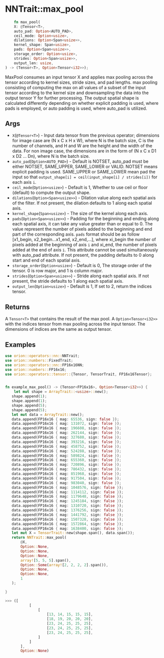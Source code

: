 
# NNTrait::max_pool

```rust
    fn max_pool(
    X: @Tensor<T>,
    auto_pad: Option<AUTO_PAD>,
    ceil_mode: Option<usize>,
    dilations: Option<Span<usize>>,
    kernel_shape: Span<usize>,
    pads: Option<Span<usize>>,
    storage_order: Option<usize>,
    strides: Option<Span<usize>>,
    output_len: usize,
) -> (Tensor<T>, Option<Tensor<i32>>);
```

MaxPool consumes an input tensor X and applies max pooling across the tensor according to kernel sizes, stride sizes, and pad lengths. max pooling consisting of computing the max on all values of a subset of the input tensor according to the kernel size and downsampling the data into the output tensor Y for further processing. The output spatial shape is calculated differently depending on whether explicit padding is used, where pads is employed, or auto padding is used, where auto_pad is utilized.

## Args

* `X`(`@Tensor<T>`) - Input data tensor from the previous operator; dimensions for image case are (N x C x H x W), where N is the batch size, C is the number of channels, and H and W are the height and the width of the data. For non image case, the dimensions are in the form of (N x C x D1 x D2 ... Dn), where N is the batch size. 
* `auto_pad`(`Option<AUTO_PAD>`) - Default is NOTSET, auto_pad must be either NOTSET, SAME_UPPER, SAME_LOWER or VALID. NOTSET means explicit padding is used. SAME_UPPER or SAME_LOWER mean pad the input so that `output_shape[i] = ceil(input_shape[i] / strides[i])` for each axis `i`.
* `ceil_mode`(`Option<usize>`) - Default is 1, Whether to use ceil or floor (default) to compute the output shape.
* `dilations`(`Option<Span<usize>>`) - Dilation value along each spatial axis of the filter. If not present, the dilation defaults to 1 along each spatial axis.
* `kernel_shape`(`Span<usize>`) - The size of the kernel along each axis.
* `pads`(`Option<Span<usize>>`) - Padding for the beginning and ending along each spatial axis, it can take any value greater than or equal to 0. The value represent the number of pixels added to the beginning and end part of the corresponding axis. `pads` format should be as follow [x1_begin, x2_begin...x1_end, x2_end,...], where xi_begin the number of pixels added at the beginning of axis `i` and xi_end, the number of pixels added at the end of axis `i`. This attribute cannot be used simultaneously with auto_pad attribute. If not present, the padding defaults to 0 along start and end of each spatial axis.
* `storage_order`(`Option<usize>`) - Default is 0, The storage order of the tensor. 0 is row major, and 1 is column major. 
* `strides`(`Option<Span<usize>>`) - Stride along each spatial axis. If not present, the stride defaults to 1 along each spatial axis.
* `output_len`(`Option<usize>`) - Default is 1, If set to 2, return the indices tensor.

## Returns

A `Tensor<T>` that contains the result of the max pool.
A `Option<Tensor<i32>>` with the indices tensor from max pooling across the input tensor. The dimensions of indices are the same as output tensor. 
## Examples
    
```rust
use orion::operators::nn::NNTrait;
use orion::numbers::FixedTrait;
use orion::operators::nn::FP16x16NN;
use orion::numbers::FP16x16;
use orion::operators::tensor::{Tensor, TensorTrait, FP16x16Tensor};


fn example_max_pool() -> (Tensor<FP16x16>, Option<Tensor<i32>>) {
    let mut shape = ArrayTrait::<usize>::new();
   shape.append(1);
   shape.append(1);
   shape.append(5);
   shape.append(5);
   let mut data = ArrayTrait::new();
   data.append(FP16x16 { mag: 65536, sign: false });
   data.append(FP16x16 { mag: 131072, sign: false });
   data.append(FP16x16 { mag: 196608, sign: false });
   data.append(FP16x16 { mag: 262144, sign: false });
   data.append(FP16x16 { mag: 327680, sign: false });
   data.append(FP16x16 { mag: 393216, sign: false });
   data.append(FP16x16 { mag: 458752, sign: false });
   data.append(FP16x16 { mag: 524288, sign: false });
   data.append(FP16x16 { mag: 589824, sign: false });
   data.append(FP16x16 { mag: 655360, sign: false });
   data.append(FP16x16 { mag: 720896, sign: false });
   data.append(FP16x16 { mag: 786432, sign: false });
   data.append(FP16x16 { mag: 851968, sign: false });
   data.append(FP16x16 { mag: 917504, sign: false });
   data.append(FP16x16 { mag: 983040, sign: false });
   data.append(FP16x16 { mag: 1048576, sign: false });
   data.append(FP16x16 { mag: 1114112, sign: false });
   data.append(FP16x16 { mag: 1179648, sign: false });
   data.append(FP16x16 { mag: 1245184, sign: false });
   data.append(FP16x16 { mag: 1310720, sign: false });
   data.append(FP16x16 { mag: 1376256, sign: false });
   data.append(FP16x16 { mag: 1441792, sign: false });
   data.append(FP16x16 { mag: 1507328, sign: false });
   data.append(FP16x16 { mag: 1572864, sign: false });
   data.append(FP16x16 { mag: 1638400, sign: false });
   let mut X = TensorTrait::new(shape.span(), data.span());
   return NNTrait::max_pool(
       @X,
       Option::None,
       Option::None,
       Option::None,
       array![5, 5, 5].span(),
       Option::Some(array![2, 2, 2, 2].span()),
       Option::None,
       Option::None,
       1
   );

}

>>> ([
           [
               [
                   [13, 14, 15, 15, 15],
                   [18, 19, 20, 20, 20],
                   [23, 24, 25, 25, 25],
                   [23, 24, 25, 25, 25],
                   [23, 24, 25, 25, 25],
               ]
           ]
       ], 
       Option::None)


````
